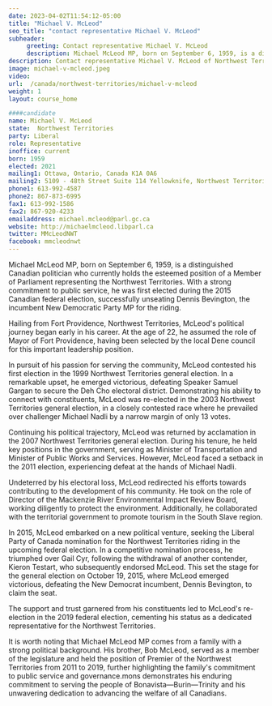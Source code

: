 ```yaml
---
date: 2023-04-02T11:54:12-05:00
title: "Michael V. McLeod"
seo_title: "contact representative Michael V. McLeod"
subheader:
     greeting: Contact representative Michael V. McLeod
     description: Michael McLeod MP, born on September 6, 1959, is a distinguished Canadian politician who currently holds the esteemed position of a Member of Parliament representing the Northwest Territories. With a strong commitment to public service, he was first elected during the 2015 Canadian federal election, successfully unseating Dennis Bevington, the incumbent New Democratic Party MP for the riding.
description: Contact representative Michael V. McLeod of Northwest Territories. Contact information for Michael V. McLeod includes email address, phone number, and mailing address.
image: michael-v-mcleod.jpeg
video:
url:  /canada/northwest-territories/michael-v-mcleod
weight: 1
layout: course_home

####candidate
name: Michael V. McLeod
state:	Northwest Territories
party: Liberal
role: Representative
inoffice: current
born: 1959
elected: 2021
mailing1: Ottawa, Ontario, Canada K1A 0A6
mailing2: 5109 - 48th Street Suite 114 Yellowknife, Northwest Territories X1A 1N5
phone1: 613-992-4587
phone2: 867-873-6995
fax1: 613-992-1586
fax2: 867-920-4233
emailaddress: michael.mcleod@parl.gc.ca
website: http://michaelmcleod.libparl.ca
twitter: MMcLeodNWT
facebook: mmcleodnwt
---
```


Michael McLeod MP, born on September 6, 1959, is a distinguished Canadian politician who currently holds the esteemed position of a Member of Parliament representing the Northwest Territories. With a strong commitment to public service, he was first elected during the 2015 Canadian federal election, successfully unseating Dennis Bevington, the incumbent New Democratic Party MP for the riding.

Hailing from Fort Providence, Northwest Territories, McLeod's political journey began early in his career. At the age of 22, he assumed the role of Mayor of Fort Providence, having been selected by the local Dene council for this important leadership position.

In pursuit of his passion for serving the community, McLeod contested his first election in the 1999 Northwest Territories general election. In a remarkable upset, he emerged victorious, defeating Speaker Samuel Gargan to secure the Deh Cho electoral district. Demonstrating his ability to connect with constituents, McLeod was re-elected in the 2003 Northwest Territories general election, in a closely contested race where he prevailed over challenger Michael Nadli by a narrow margin of only 13 votes.

Continuing his political trajectory, McLeod was returned by acclamation in the 2007 Northwest Territories general election. During his tenure, he held key positions in the government, serving as Minister of Transportation and Minister of Public Works and Services. However, McLeod faced a setback in the 2011 election, experiencing defeat at the hands of Michael Nadli.

Undeterred by his electoral loss, McLeod redirected his efforts towards contributing to the development of his community. He took on the role of Director of the Mackenzie River Environmental Impact Review Board, working diligently to protect the environment. Additionally, he collaborated with the territorial government to promote tourism in the South Slave region.

In 2015, McLeod embarked on a new political venture, seeking the Liberal Party of Canada nomination for the Northwest Territories riding in the upcoming federal election. In a competitive nomination process, he triumphed over Gail Cyr, following the withdrawal of another contender, Kieron Testart, who subsequently endorsed McLeod. This set the stage for the general election on October 19, 2015, where McLeod emerged victorious, defeating the New Democrat incumbent, Dennis Bevington, to claim the seat.

The support and trust garnered from his constituents led to McLeod's re-election in the 2019 federal election, cementing his status as a dedicated representative for the Northwest Territories.

It is worth noting that Michael McLeod MP comes from a family with a strong political background. His brother, Bob McLeod, served as a member of the legislature and held the position of Premier of the Northwest Territories from 2011 to 2019, further highlighting the family's commitment to public service and governance.mons demonstrates his enduring commitment to serving the people of Bonavista—Burin—Trinity and his unwavering dedication to advancing the welfare of all Canadians.

